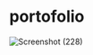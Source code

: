 # portofolio


![Screenshot (228)](https://github.com/prakash4031/portofolio/assets/128349961/a1f2d40e-0f41-488b-8e1a-f55b9ad6fe12)

